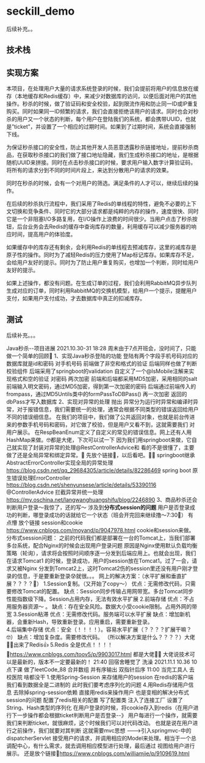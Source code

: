 
# seckill_demo

后续补充。。

## 技术栈


## 实现方案

本项目，在处理用户大量的请求系统登录的时候，我们会提前将用户的信息放在缓存（本地缓存和Redis缓存）中，来减少对数据库的访问，以便后面对用户的其他操作。秒杀的时候，做了验证码和安全校验，起到限流作用和防止同一ID或IP重复购买。同时如果同一ID频繁的请求，我们会直接拒绝该用户的请求。同时也会对秒杀的用户又一个状态的判断，每个用户在登陆我们的系统，都会携带UUID，也就是”ticket”，并设置了一个相应的过期时间。如果到了过期时间，系统会直接强制下线。

为保证秒杀接口的安全性，防止其他开发人员恶意透露秒杀链接地址，提前秒杀商品，在获取秒杀接口的我们做了接口地址隐藏，我们生成秒杀接口的地址，是根据随机UUID来拼接。同时在点击秒杀接口的时候，要求用户输入数字计算验证码，将所有的请求分到不同的时间片段上，来达到分散用户的请求的效果。

同时在秒杀的时候，会有一个对用户的筛选。满足条件的人才可以，继续后续的操作。

在后续的秒杀执行流程中，我们采用了Redis的单线程的特性，避免不必要的上下文切换和竞争条件、同时它的大部分请求都是纯粹的内存的操作，速度很快、同时它是一个非阻塞I/O多路复用，在I/O操作上浪费的时间很少。当用户点击了秒杀按钮，后台业务会去Redis的缓存中查询库存的数量，利用缓存可以减少服务器的响应时间，提高用户的体验度。

如果缓存中的库存还有剩余，会利用Redis的单线程去预减库存，这里的减库存是原子性的操作。同时为了减轻Redis的压力使用了Map标记库存。如果库存不足，会给用户友好的提示。同时为了防止用户重复购买，也增加一个判断，同时给用户友好的提示。

如果上述操作，都没有问题。在生成订单的过程，我们会利用RabbitMQ异步队列生成对应的订单，同时利用RabbitMQ的交换机模型，给用户一个提示，提醒用户支付，如果用户支付成功，才去数据库中真正的扣减库存。


## 测试

后续补充。。。


Java秒杀--项目进展
    2021.10.30-31 18:28 周末由于7点开班会，没时间了，只能做一个简单的回顾😤
    1、实现Java秒杀登陆的功能
        登陆有两个字段手机号码对应的数据库就是id和密码
        对手机号码  前端做了非空和格式的验证
                  后端同样也做了判断 校验组件
                  后端采用了springboot的validation 自定义了一个@IsMobile注解来实现格式和空的验证
        对密码
            两次加密
            前端和后端都采用MD5加密，采用相同的salt
                前端输入明文密码，通过MD5加密，得到第一次加密的密码
                后端通过前端传入的frompass，通过MD5Untils类中的formPassToDBPass() 再一次加密
                返回的dbPass才写入数据库
    2、实现对异常的处理 抛出
        异常分为运行时异常和编译时异常，对于报错信息，我们需要统一的处理，通常会根据不同类型的错误返回给用户不同的错误细信息。
        在我们的项目中，我们做了公共返回对象，也就是前台传进来的参数手机号码和密码，对它做了校验，但是用户又看不到，这就需要我们
        对用户展示。
        在RespBeanEnum定义了自定义的常见的错误信息。网上还有人用HashMap来做。🤓都是大佬，下次可以试一下
        因为我们用springboot来做，它自己就实现了封装对异常的处理@RestControllerAdvice和
        看的不是很懂了，主要做了还是全局异常和绑定异常。🤯
        先放个链接🔗，以后看吧。😶‍🌫️
        springboot继承AbstractErrorController实现全局的异常处理
        https://blog.csdn.net/qq_29684305/article/details/82286469
        spring boot 原生错误处理ErrorController
        https://blog.csdn.net/shenyunsese/article/details/53390116
        @ControllerAdvice 拦截异常并统一处理
        https://my.oschina.net/langwanghuangshifu/blog/2246890
    3、商品秒杀还会判断用户登录～我惊了，还的写～ 涉及到**分布式session的问题**
        用户是否登录成功的判断，哪登录成功的话就给它一个状态（班会开完回来继续撸～7:30🥶）
        有点懵 放个链接 session和cookie https://www.cnblogs.com/moyand/p/9047978.html
        cookie和session来做。
        分布式session问题：
            之前的代码我们都是部署在一台的Tomcat上，当我们部署多台系统，配合Nginx的时候会出现用户登录问题
        原因是Nginx使用默认负载均衡策略（轮询），请求将会按照时间顺序逐一分发到后端应用上。也就会出现，我们在请求Tomcat1
        的时候，登录成功，用户的session放在Tomcat1。过了一会，请求又被Nginx
        分发到Tomcat2上，这时Tomcat2伤的session里还没有用户刚才登录的信息，于是要重新登录😰就很。。。
        网上的解决方案：（水平扩展和垂直扩展？？？？🤯）
            1.Session复制。（又开始了copy～）
                优点：无需修改代码，只需要修改Tomcat的配置。
                缺点：Session同步传输占用网带宽。多台Tomcat同步性能指数级下降。Session占用内存，无法有效水平扩展
            2.前端存储
                优点：不占用服务器资源～ 。
                缺点：存在安全风险。数据大小受cookie限制。占用外网的带宽
            3.Session粘滞
                优点：无需修改代码。服务端可以水平扩展
                缺点：增加新机器，会重新Hash，导致重新登录。应用重启，需要重新登录。    
            4.后端集中存储
                优点：安全（！！！！）。容易水平扩展（？？？？扩展干嘛？🤓）
                缺点：增加复杂度。需要修改代码。
            （所以解决方案是什么？？？？）大佬🧍‍♂️出来了Redis👍
            5.Redis
                全是优点！！！！🔗https://www.cnblogs.com/toov5/p/9903017.html 都是大佬🧍‍♂️
                大佬说技术可以是最新的，版本不一定要最新的！
    21:40 回宿舍睡觉了 洗澡
    2021.11.1 10.36 10点下课 做了leetCode_88 合并数组 并有序输出 双指针后序
    11:00 当完工具人 去校医院 啥都没干
            1.使用Spring-Session 来存储用户的session 在redis的客户端 我们看到数据全是二进制的 此时我们要考虑序列化的问题
    4.用Redis存储用户信息 去除掉spring-session依赖 直接用redis来操作用户 也是变相的解决分布式session的问题
        配置了redis相关的配置 写了配置类 注入了连接工厂 设置了String、Hash类型的序列化
        在用户登录的时候，将cookie存入到redis（在用户进行下一步操作都会根据ticket判断用户是否登录--》
        用户每进行一个操作，就需要我们来判断ticket，就很麻烦，这个时候我们可以对代码改动。
        也就是说在用户进行之前操作，我们就要对其判断 这就需要mvc思想 --->引入springmvc-中的dispatcherServlet
        接受用户的请求，并调用相应的Model来处理。相当于一个总调配中心，有什么需求，就去调用相应模型进行处理，最后通过
        视图给用户进行展示。
        还是放个链接🔗https://www.cnblogs.com/williamjie/p/9109619.html

